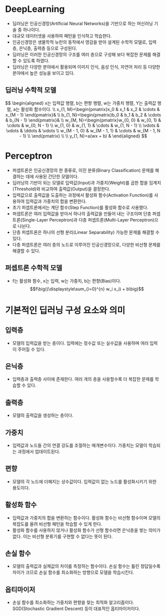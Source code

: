 # DeepLearning
- 딥러닝은 인공신경망(Artificial Neural Networks)을 기반으로 하는 머신러닝 기술 중 하나이다.
- 대규모 데이터셋을 사용하여 패턴을 인식하고 학습한다.
- 인공신경망은 생물학적 뉴런의 동작에서 영감을 받아 설계된 수학적 모델로, 입력층, 은닉층, 출력층 등으로 구성된다.
- 딥러닝은 이러한 인공신경망의 구조를 여러 층으로 구성해 보다 복잡한 문제를 해결할 수 있도록 하였다.
- 딥러닝은 다양한 분야에서 활용되며 이미지 인식, 음성 인식, 자연어 처리 등 다양한 분야에서 높은 성능을 보이고 있다.
## 딥러닝 수학적 모델
$$
\begin{aligned}
x는 입력값 행렬, b는 편향 행렬, w는 가중치 행렬, Y는 출력값 행렬, a는 활성화 함수이다. \\
x_{1, M}=\begin{pmatrix}x_0 & x_1 & x_2 & \cdots & x_{M - 1} \end{pmatrix}& \\
b_{1, N}=\begin{pmatrix}b_0 & b_1 & b_2 & \cdots & b_{N - 1} \end{pmatrix}& \\
w_{M, N}=\begin{pmatrix}w_{0, 0} & w_{0, 1} & \cdots & w_{0, N - 1} \\
w_{1, 0} & w_{1, 1} & \cdots & w_{1, N - 1} \\
\vdots & \vdots & \ddots & \vdots \\
w_{M - 1, 0} & w_{M - 1, 1} & \cdots & w_{M - 1, N - 1} \\
\end{pmatrix} \\
\\
y_{1, N}=a(wx + b) &
\end{aligned}
$$
# Perceptron
- 퍼셉트론은 인공신경망의 한 종류로, 이진 분류(Binary Classification) 문제를 해결하는 데에 사용된 간단한 모델이다.
- 딥러닝의 기반이 되는 모델로 입력값(Input)과 가중치(Weight)를 곱한 합을 임계치(Threshold)와 비교하여 출력값(Output)을 결정한다.
- 입력값으로 출력값을 도출하는 과정에서 활성화 함수(Activation Function)를 사용하여 입력값과 가중치의 합을 변환한다.
- 초기 퍼셉트론에서는 계단 함수(Step Function)를 활성화 함수로 사용했다.
- 퍼셉트론은 여러 입력값을 받아서 하나의 출력값을 만들어 내는 구조이며 단층 퍼셉트론(Single-Layer Perceptron)과 다층 퍼셉트론(Multi-Layer Perceptron)으로 나뉜다.
- 단층 퍼셉트론은 하나의 선형 분리(Linear Separability) 가능한 문제를 해결할 수 있다.
- 다층 퍼셉트론은 여러 층의 노드로 이루어진 인공신경망으로, 다양한 비선형 문제를 해결할 수 있다.
## 퍼셉트론 수학적 모델
- f는 활성화 함수, x는 입력, w는 가중치, b는 편향(Bias)이다.
$$f\big((\displaystyle\sum_{i=0}^{n} w_i x_i) + b\big)$$
# 기본적인 딥러닝 구성 요소와 의미
## 입력층
- 모델의 입력값을 받는 층이다. 입력에는 정수값 또는 실수값을 사용하며 여러 입력이 주어질 수 있다.
## 은닉층
- 입력층과 출력층 사이에 존재한다. 여러 개의 층을 사용할수록 더 복잡한 문제를 학습할 수 있다.
## 출력층
- 모델의 출력값을 생성하는 층이다.
## 가중치
- 입력값과 노드들 간의 연결 강도를 조절하는 매개변수이다. 가중치는 모델이 학습되는 과정에서 업데이트된다.
## 편향
- 모델의 각 노드에 더해지는 상수값이다. 입력값이 없는 노드를 활성화시키기 위한 용도이다.
## 활성화 함수
- 입력값과 가중치의 합을 변환하는 함수이다. 활성화 함수는 비선형 함수이며 모델의 복잡도를 올려 비선형 패턴을 학습할 수 있게 한다.
- 활성화 함수를 사용하지 않거나 활성화 함수가 선형 함수라면 은닉층을 쌓는 의미가 없다. 이는 비선형 분류기를 구현할 수 없다는 뜻이 된다.
## 손실 함수
- 모델의 출력값과 실제값의 차이를 측정하는 함수이다. 손실 함수는 틀린 정답일수록 차이가 크므로 손실 함수를 최소화하는 방향으로 모델을 학습시킨다.
## 옵티마이저
- 손실 함수를 최소화하는 가중치와 편향을 찾는 최적화 알고리즘이다. SGD(Stochastic Gradient Descent) 등이 대표적인 옵티마이저이다.